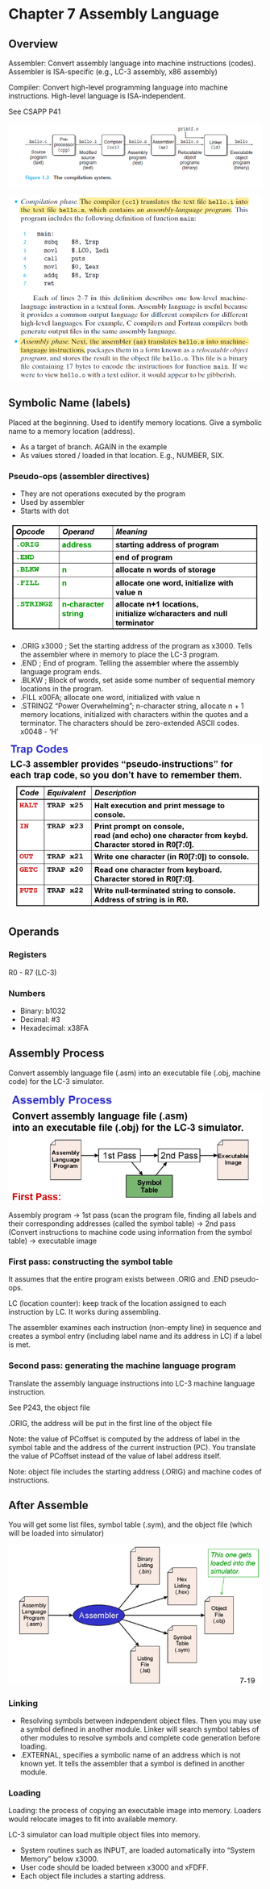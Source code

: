 # Chapter 7 Assembly Language

## Overview

Assembler: Convert assembly language into machine instructions (codes). Assembler is ISA-specific (e.g., LC-3 assembly, x86 assembly)

Compiler: Convert high-level programming language into machine instructions. High-level language is ISA-independent. 

See CSAPP P41

![Untitled](Chapter_7_Assembly_Language/Untitled.png)

![Untitled](Chapter_7_Assembly_Language/Untitled1.png)

## Symbolic Name (labels)

Placed at the beginning. Used to identify memory locations. Give a symbolic name to a memory location (address). 

- As a target of branch. AGAIN in the example
- As values stored / loaded in that location. E.g., NUMBER, SIX.

### Pseudo-ops (assembler directives)

- They are not operations executed by the program
- Used by assembler
- Starts with dot

![Untitled](Chapter_7_Assembly_Language/Untitled2.png)

- .ORIG x3000 ; Set the starting address of the program as x3000. Tells the assembler where in memory to place the LC-3 program.
- .END ; End of program. Telling the assembler where the assembly language program ends.
- .BLKW ; Block of words, set aside some number of sequential memory locations in the program.
- .FILL x00FA; allocate one word, initialized with value n
- .STRINGZ “Power Overwhelming”; n-character string, allocate n + 1 memory locations, initialized with characters within the quotes and a terminator. The characters should be zero-extended ASCII codes. x0048 - ‘H’

![Untitled](Chapter_7_Assembly_Language/Untitled3.png)

## Operands

### Registers

R0 - R7 (LC-3)

### Numbers

- Binary: b1032
- Decimal: #3
- Hexadecimal: x38FA

## Assembly Process

Convert assembly language file (.asm) into an executable file (.obj, machine code) for the LC-3 simulator.

![Untitled](Chapter_7_Assembly_Language/Untitled4.png)

Assembly program → 1st pass (scan the program file, finding all labels and their corresponding addresses (called the symbol table) → 2nd pass (Convert instructions to machine code using information from the symbol table) → executable image

### First pass: constructing the symbol table

It assumes that the entire program exists between .ORIG and .END pseudo-ops. 

LC (location counter): keep track of the location assigned to each instruction by LC. It works during assembling. 

The assembler examines each instruction (non-empty line) in sequence and creates a symbol entry (including label name and its address in LC) if a label is met. 

### Second pass: generating the machine language program

Translate the assembly language instructions into LC-3 machine language instruction. 

See P243, the object file

.ORIG, the address will be put in the first line of the object file

Note: the value of PCoffset is computed by the address of label in the symbol table and the address of the current instruction (PC). You translate the value of PCoffset instead of the value of label address itself. 

Note: object file includes the starting address (.ORIG) and machine codes of instructions.

## After Assemble

You will get some list files, symbol table (.sym), and the object file (which will be loaded into simulator)

![Untitled](Chapter_7_Assembly_Language/Untitled5.png)

### Linking

- Resolving symbols between independent object files. Then you may use a symbol defined in another module. Linker will search symbol tables of other modules to resolve symbols and complete code generation before loading.
- .EXTERNAL, specifies a symbolic name of an address which is not known yet. It tells the assembler that a symbol is defined in another module.

### Loading

Loading: the process of copying an executable image into memory. Loaders would relocate images to fit into available memory. 

LC-3 simulator can load multiple object files into memory. 

- System routines such as INPUT, are loaded automatically into “System Memory” below x3000.
- User code should be loaded between x3000 and xFDFF.
- Each object file includes a starting address.